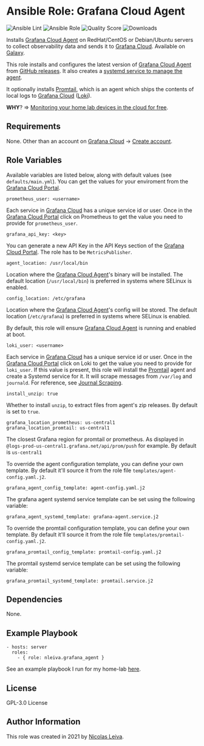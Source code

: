 # Ansible Role: Grafana Cloud Agent

![Ansible Lint](https://github.com/nleiva/ansible-role-grafana_agent/workflows/Ansible%20Lint/badge.svg?branch=main) ![Ansible Role](https://img.shields.io/ansible/role/52768?style=plastic) ![Quality Score](https://img.shields.io/ansible/quality/52768) ![Downloads](https://img.shields.io/ansible/role/d/52768?style=plastic)

Installs [Grafana Cloud Agent](https://github.com/grafana/agent) on RedHat/CentOS or Debian/Ubuntu servers to collect observability data and sends it to [Grafana Cloud](https://grafana.com/products/cloud/). Available on [Galaxy](https://galaxy.ansible.com/nleiva/grafana_agent).

This role installs and configures the latest version of [Grafana Cloud Agent](https://github.com/grafana/agent) from [GitHub releases](https://github.com/grafana/agent/releases). It also creates a [systemd service to manage the agent](https://grafana.com/docs/grafana-cloud/agent/agent_as_service/).

It optionally installs [Promtail](https://grafana.com/docs/loki/latest/clients/promtail/), which is an agent which ships the contents of local logs to [Grafana Cloud](https://grafana.com/products/cloud/) ([Loki](https://grafana.com/oss/loki/)).

**WHY**? => [Monitoring your home lab devices in the cloud for free](https://nleiva.medium.com/monitoring-your-home-lab-devices-in-the-cloud-for-free-54c4d11ac471). 

## Requirements

None. Other than an account on [Grafana Cloud](https://grafana.com/products/cloud/) -> [Create account](https://grafana.com/signup/cloud/connect-account).

## Role Variables

Available variables are listed below, along with default values (see `defaults/main.yml`). You can get the values for your enviroment from the [Grafana Cloud Portal](https://grafana.com/docs/grafana-cloud/cloud-portal/).

    prometheus_user: <username>

Each service in [Grafana Cloud](https://grafana.com/products/cloud/) has a unique service id or user. Once in the [Grafana Cloud Portal](https://grafana.com/docs/grafana-cloud/cloud-portal/) click on Prometheus to get the value you need to provide for `prometheus_user`.

    grafana_api_key: <key>

You can generate a new API Key in the API Keys section of the [Grafana Cloud Portal](https://grafana.com/docs/grafana-cloud/cloud-portal/). The role has to be `MetricsPublisher`.

    agent_location: /usr/local/bin

Location where the [Grafana Cloud Agent](https://github.com/grafana/agent)'s binary will be installed. The default location (`/usr/local/bin`) is preferred in systems where SELinux is enabled.

    config_location: /etc/grafana

Location where the [Grafana Cloud Agent](https://github.com/grafana/agent)'s config will be stored. The default location (`/etc/grafana`) is preferred in systems where SELinux is enabled.

By default, this role will ensure [Grafana Cloud Agent](https://github.com/grafana/agent) is running and enabled at boot.

    loki_user: <username>

Each service in [Grafana Cloud](https://grafana.com/products/cloud/) has a unique service id or user. Once in the [Grafana Cloud Portal](https://grafana.com/docs/grafana-cloud/cloud-portal/) click on Loki to get the value you need to provide for `loki_user`. If this value is present, this role will install the [Promtail](https://grafana.com/docs/loki/latest/clients/promtail/) agent and create a Systemd service for it. It will scrape messages from `/var/log` and `journald`. For reference, see [Journal Scraping](https://grafana.com/docs/loki/latest/clients/promtail/scraping/#journal-scraping-linux-only).

    install_unzip: true

Whether to install `unzip`, to extract files from agent's zip releases. By default is set to `true`.

    grafana_location_prometheus: us-central1
    grafana_location_promtail: us-central1

The closest Grafana region for promtail or prometheus. As displayed in `@logs-prod-us-central1.grafana.net/api/prom/push` for example. By default is `us-central1`

To override the agent configuration template, you can define your own template. By default it'll source it from the role file `templates/agent-config.yaml.j2`. 

    grafana_agent_config_template: agent-config.yaml.j2

The grafana agent systemd service template can be set using the following variable:

    grafana_agent_systemd_template: grafana-agent.service.j2

To override the promtail configuration template, you can define your own template. By default it'll source it from the role file `templates/promtail-config.yaml.j2`. 

    grafana_promtail_config_template: promtail-config.yaml.j2

The promtail systemd service template can be set using the following variable:

    grafana_promtail_systemd_template: promtail.service.j2

## Dependencies

None.

## Example Playbook

    - hosts: server
      roles:
        - { role: nleiva.grafana_agent }

See an example playbook I run for my home-lab [here](https://github.com/nleiva/ansible-home/blob/main/grafana-cloud.yml).

## License

GPL-3.0 License

## Author Information

This role was created in 2021 by [Nicolas Leiva](https://github.com/nleiva).
